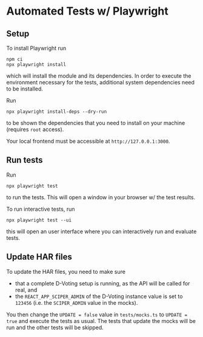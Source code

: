 # Automated Tests w/ Playwright

## Setup

To install Playwright run

```
npm ci
npx playwright install
```

which will install the module and its dependencies. In
order to execute the environment necessary for the tests,
additional system dependencies need to be installed.

Run

```
npx playwright install-deps --dry-run
```

to be shown the dependencies that you need to install on your machine (requires `root` access).

Your local frontend must be accessible at `http://127.0.0.1:3000`.

## Run tests

Run

```
npx playwright test
```

to run the tests. This will open a window in your browser w/ the test results.

To run interactive tests, run

```
npx playwright test --ui
```

this will open an user interface where you can interactively run and evaluate tests.

## Update HAR files

To update the HAR files, you need to make sure

* that a complete D-Voting setup is running, as the API will be called for real, and
* the `REACT_APP_SCIPER_ADMIN` of the D-Voting instance value is set to `123456` (i.e. the `SCIPER_ADMIN` value in the mocks).

You then change the `UPDATE = false` value in `tests/mocks.ts` to `UPDATE = true` and execute
the tests as usual. The tests that update the mocks will be run and the other tests will be skipped.
